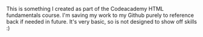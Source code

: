 This is something I created as part of the Codeacademy HTML fundamentals course. I'm saving my work to my Github purely to reference back if needed in future. It's very basic, so is not designed to show off skills :)